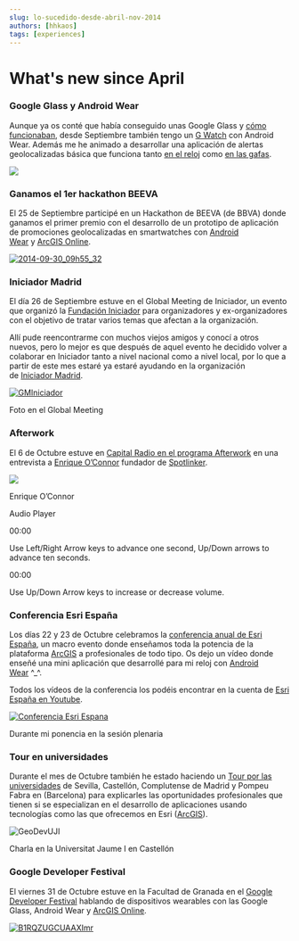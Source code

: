 ```yaml
---
slug: lo-sucedido-desde-abril-nov-2014
authors: [hhkaos]
tags: [experiences]
---
```


# What's new since April

### Google Glass y Android Wear

Aunque ya os conté que había conseguido unas Google Glass y [cómo funcionaban](como-funcionan-las-google-glass), desde Septiembre también tengo un [G Watch](https://play.google.com/store/devices/details/LG_G_Watch_Black_Titan?id=lg_g_watch_black&hl=en) con Android Wear. Además me he animado a desarrollar una aplicación de alertas geolocalizadas básica que funciona tanto [en el reloj](https://www.youtube.com/watch?v=lImhDJYrnt4&list=PLwq5dz_FjCx7Q8qLN45nJqNXz7hBdNgeN) como [en las gafas](https://www.youtube.com/watch?v=TVvgNtIxdNo&list=PLwq5dz_FjCx7Q8qLN45nJqNXz7hBdNgeN&index=3).

[![](https://web.archive.org/web/20150419165740im_/http://www.rauljimenez.info/blog/wp-content/uploads/2014/07/Screenshot-2014-07-13-13.51.23-250x175.png)](https://web.archive.org/web/20150419165740/http://www.rauljimenez.info/blog/2014/07/13/como-funcionan-las-google-glass/)

### Ganamos el 1er hackathon BEEVA

El 25 de Septiembre participé en un Hackathon de BEEVA (de BBVA) donde ganamos el primer premio con el desarrollo de un prototipo de aplicación de promociones geolocalizadas en smartwatches con [Android Wear](https://web.archive.org/web/20150419165740/https://developer.android.com/wear/index.html) y [ArcGIS Online](https://web.archive.org/web/20150419165740/http://developers.arcgis.com/en/).

[![2014-09-30_09h55_32](https://web.archive.org/web/20150419165740im_/http://www.rauljimenez.info/blog/wp-content/uploads/2014/10/2014-09-30_09h55_32.png)](https://web.archive.org/web/20150419165740/http://www.rauljimenez.info/blog/wp-content/uploads/2014/10/2014-09-30_09h55_32.png)

### Iniciador Madrid

El día 26 de Septiembre estuve en el Global Meeting de Iniciador, un evento que organizó la [Fundación Iniciador](https://web.archive.org/web/20150419165740/http://iniciador.com/) para organizadores y ex-organizadores con el objetivo de tratar varios temas que afectan a la organización.

Allí pude reencontrarme con muchos viejos amigos y conocí a otros nuevos, pero lo mejor es que después de aquel evento he decidido volver a colaborar en Iniciador tanto a nivel nacional como a nivel local, por lo que a partir de este mes estaré ya estaré ayudando en la organización de [Iniciador Madrid](https://web.archive.org/web/20150419165740/http://iniciador.com/madrid/).

[![GMIniciador](https://web.archive.org/web/20150419165740im_/http://www.rauljimenez.info/blog/wp-content/uploads/2014/10/GMIniciador.jpg)](https://web.archive.org/web/20150419165740/http://www.rauljimenez.info/blog/wp-content/uploads/2014/10/GMIniciador.jpg)

Foto en el Global Meeting

### Afterwork

El 6 de Octubre estuve en [Capital Radio en el programa Afterwork](https://web.archive.org/web/20150419165740/http://www.capitalradio.es/programas/after-work/) en una entrevista a [Enrique O’Connor](https://web.archive.org/web/20150419165740/http://es.linkedin.com/in/enriqueoconnor) fundador de [Spotlinker](https://web.archive.org/web/20150419165740/http://www.spotlinker.com/).

![](https://web.archive.org/web/20150419165740im_/https://media.licdn.com/mpr/mpr/shrink_200_200/p/1/000/0f3/03c/2059c5f.jpg)

Enrique O’Connor

Audio Player

00:00

Use Left/Right Arrow keys to advance one second, Up/Down arrows to advance ten seconds.

00:00

Use Up/Down Arrow keys to increase or decrease volume.

### Conferencia Esri España

Los días 22 y 23 de Octubre celebramos la [conferencia anual de Esri España](https://web.archive.org/web/20150419165740/http://evento.esri.es/es/ce14/?utm_source=home-esri-es), un macro evento donde enseñamos toda la potencia de la plataforma [ArcGIS](https://web.archive.org/web/20150419165740/http://developers.arcgis.com/en/) a profesionales de todo tipo. Os dejo un vídeo donde enseñé una mini aplicación que desarrollé para mi reloj con [Android Wear](https://web.archive.org/web/20150419165740/https://developer.android.com/wear/index.html) ^_^.

Todos los vídeos de la conferencia los podéis encontrar en la cuenta de [Esri España en Youtube](https://web.archive.org/web/20150419165740/https://www.youtube.com/playlist?list=PLoptan2utx17yQLSiUPiJeqtMD_LPb9H0).

[![Conferencia Esri Espana](https://web.archive.org/web/20150419165740im_/http://www.rauljimenez.info/blog/wp-content/uploads/2014/10/Conferencia-Esri-Espana.jpg)](https://web.archive.org/web/20150419165740/http://www.rauljimenez.info/blog/wp-content/uploads/2014/10/Conferencia-Esri-Espana.jpg)

Durante mi ponencia en la sesión plenaria

### Tour en universidades

Durante el mes de Octubre también he estado haciendo un [Tour por las universidades](https://web.archive.org/web/20150419165740/http://desarrolladores.esri.es/geo-developer-communities/) de Sevilla, Castellón, Complutense de Madrid y Pompeu Fabra en (Barcelona) para explicarles las oportunidades profesionales que tienen si se especializan en el desarrollo de aplicaciones usando tecnologías como las que ofrecemos en Esri ([ArcGIS](https://web.archive.org/web/20150419165740/http://developers.arcgis.com/en/)).

![GeoDevUJI](https://web.archive.org/web/20150419165740im_/http://www.rauljimenez.info/blog/wp-content/uploads/2014/11/GeoDevUJI.jpg)

Charla en la Universitat Jaume I en Castellón

### Google Developer Festival

El viernes 31 de Octubre estuve en la Facultad de Granada en el [Google Developer Festival](https://web.archive.org/web/20150419165740/http://devfest.gdggranada.com/) hablando de dispositivos wearables con las Google Glass, Android Wear y [ArcGIS Online](https://web.archive.org/web/20150419165740/https://developers.arcgis.com/en/).

[![B1RQZUGCUAAXImr](https://web.archive.org/web/20150419165740im_/http://www.rauljimenez.info/blog/wp-content/uploads/2014/11/B1RQZUGCUAAXImr.jpg "Mi ponencia en el Devfest")](https://web.archive.org/web/20150419165740/http://www.rauljimenez.info/blog/wp-content/uploads/2014/11/B1RQZUGCUAAXImr.jpg)

